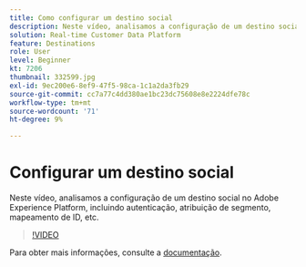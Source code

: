 ```yaml
---
title: Como configurar um destino social
description: Neste vídeo, analisamos a configuração de um destino social no Adobe Experience Platform, incluindo autenticação, atribuição de segmento, mapeamento de ID, etc.
solution: Real-time Customer Data Platform
feature: Destinations
role: User
level: Beginner
kt: 7206
thumbnail: 332599.jpg
exl-id: 9ec200e6-8ef9-47f5-98ca-1c1a2da3fb29
source-git-commit: cc7a77c4dd380ae1bc23dc75608e8e2224dfe78c
workflow-type: tm+mt
source-wordcount: '71'
ht-degree: 9%

---
```


# Configurar um destino social

Neste vídeo, analisamos a configuração de um destino social no Adobe Experience Platform, incluindo autenticação, atribuição de segmento, mapeamento de ID, etc.

>[!VIDEO](https://video.tv.adobe.com/v/332599/?quality=12&learn=on)

Para obter mais informações, consulte a [documentação](https://experienceleague.adobe.com/docs/experience-platform/destinations/catalog/social/overview.html).
